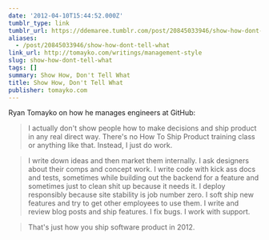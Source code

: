 ```yaml
---
date: '2012-04-10T15:44:52.000Z'
tumblr_type: link
tumblr_url: https://ddemaree.tumblr.com/post/20845033946/show-how-dont-tell-what
aliases:
  - /post/20845033946/show-how-dont-tell-what
link_url: http://tomayko.com/writings/management-style
slug: show-how-dont-tell-what
tags: []
summary: Show How, Don't Tell What
title: Show How, Don't Tell What
publisher: tomayko.com
---
```


Ryan Tomayko on how he manages engineers at GitHub:

> I actually don't show people how to make decisions and ship product in any real direct way. There's no How To Ship Product training class or anything like that. Instead, I just do work.

> I write down ideas and then market them internally. I ask designers about their comps and concept work. I write code with kick ass docs and tests, sometimes while building out the backend for a feature and sometimes just to clean shit up because it needs it. I deploy responsibly because site stability is job number zero. I soft ship new features and try to get other employees to use them. I write and review blog posts and ship features. I fix bugs. I work with support.

> That's just how you ship software product in 2012.